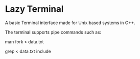 # Lazy Terminal

A basic Terminal interface made for Unix based systems in C++.

The terminal supports pipe commands such as:

man fork > data.txt

grep < data.txt include
